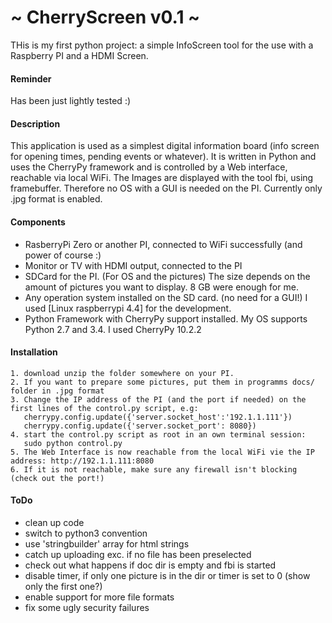# ~ CherryScreen v0.1 ~

THis is my first python project: a simple InfoScreen tool for the use with a Raspberry PI and a HDMI Screen.

#### Reminder

Has been just lightly tested :)

#### Description

This application is used as a simplest digital information board (info screen for opening times, pending events or whatever). 
It is written in Python and uses the CherryPy framework and is controlled by a Web interface, reachable via local WiFi. 
The Images are displayed with the tool fbi, using framebuffer. Therefore no OS with a GUI is needed on the PI. 
Currently only .jpg format is enabled.
#### Components

- RasberryPi Zero or another PI, connected to WiFi successfully (and power of course :)
- Monitor or TV with HDMI output, connected to the PI
- SDCard for the PI. (For OS and the pictures) The size depends on the amount of pictures you want to display. 8 GB were enough for me.
- Any operation system installed on the SD card. (no need for a GUI!) I used [Linux raspberrypi 4.4] for the development.
- Python Framework with CherryPy support installed. My OS supports Python 2.7 and 3.4. I used CherryPy 10.2.2

#### Installation

    1. download unzip the folder somewhere on your PI.
    2. If you want to prepare some pictures, put them in programms docs/ folder in .jpg format
    3. Change the IP address of the PI (and the port if needed) on the first lines of the control.py script, e.g: 
       cherrypy.config.update({'server.socket_host':'192.1.1.111'})
       cherrypy.config.update({'server.socket_port': 8080})
    4. start the control.py script as root in an own terminal session: 
       sudo python control.py
    5. The Web Interface is now reachable from the local WiFi vie the IP address: http://192.1.1.111:8080
    6. If it is not reachable, make sure any firewall isn't blocking (check out the port!)

#### ToDo  

- clean up code
- switch to python3 convention
- use 'stringbuilder' array for html strings
- catch up uploading exc. if no file has been preselected
- check out what happens if doc dir is empty and fbi is started
- disable timer, if only one picture is in the dir or timer is set to 0 (show only the first one?)
- enable support for more file formats
- fix some ugly security failures
